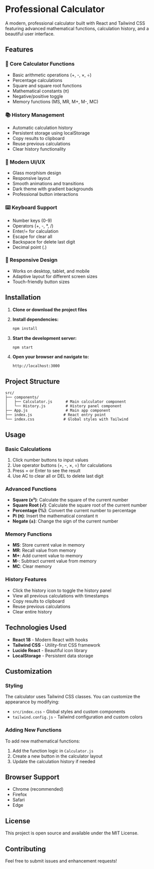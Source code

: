 # Professional Calculator

A modern, professional calculator built with React and Tailwind CSS featuring advanced mathematical functions, calculation history, and a beautiful user interface.

## Features

### 🧮 Core Calculator Functions
- Basic arithmetic operations (+, -, ×, ÷)
- Percentage calculations
- Square and square root functions
- Mathematical constants (π)
- Negative/positive toggle
- Memory functions (MS, MR, M+, M-, MC)

### 📚 History Management
- Automatic calculation history
- Persistent storage using localStorage
- Copy results to clipboard
- Reuse previous calculations
- Clear history functionality

### 🎨 Modern UI/UX
- Glass morphism design
- Responsive layout
- Smooth animations and transitions
- Dark theme with gradient backgrounds
- Professional button interactions

### ⌨️ Keyboard Support
- Number keys (0-9)
- Operators (+, -, *, /)
- Enter/= for calculation
- Escape for clear all
- Backspace for delete last digit
- Decimal point (.)

### 📱 Responsive Design
- Works on desktop, tablet, and mobile
- Adaptive layout for different screen sizes
- Touch-friendly button sizes

## Installation

1. **Clone or download the project files**

2. **Install dependencies:**
   ```bash
   npm install
   ```

3. **Start the development server:**
   ```bash
   npm start
   ```

4. **Open your browser and navigate to:**
   ```
   http://localhost:3000
   ```

## Project Structure

```
src/
├── components/
│   ├── Calculator.js      # Main calculator component
│   └── History.js         # History panel component
├── App.js                 # Main app component
├── index.js              # React entry point
└── index.css             # Global styles with Tailwind
```

## Usage

### Basic Calculations
1. Click number buttons to input values
2. Use operator buttons (+, -, ×, ÷) for calculations
3. Press = or Enter to see the result
4. Use AC to clear all or DEL to delete last digit

### Advanced Functions
- **Square (x²)**: Calculate the square of the current number
- **Square Root (√)**: Calculate the square root of the current number
- **Percentage (%)**: Convert the current number to percentage
- **Pi (π)**: Insert the mathematical constant π
- **Negate (±)**: Change the sign of the current number

### Memory Functions
- **MS**: Store current value in memory
- **MR**: Recall value from memory
- **M+**: Add current value to memory
- **M-**: Subtract current value from memory
- **MC**: Clear memory

### History Features
- Click the history icon to toggle the history panel
- View all previous calculations with timestamps
- Copy results to clipboard
- Reuse previous calculations
- Clear entire history

## Technologies Used

- **React 18** - Modern React with hooks
- **Tailwind CSS** - Utility-first CSS framework
- **Lucide React** - Beautiful icon library
- **LocalStorage** - Persistent data storage

## Customization

### Styling
The calculator uses Tailwind CSS classes. You can customize the appearance by modifying:
- `src/index.css` - Global styles and custom components
- `tailwind.config.js` - Tailwind configuration and custom colors

### Adding New Functions
To add new mathematical functions:
1. Add the function logic in `Calculator.js`
2. Create a new button in the calculator layout
3. Update the calculation history if needed

## Browser Support

- Chrome (recommended)
- Firefox
- Safari
- Edge

## License

This project is open source and available under the MIT License.

## Contributing

Feel free to submit issues and enhancement requests! 